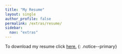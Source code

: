 ```yaml
---
title: "My Resume"
layout: single
author_profile: false
permalink: /extras/resume/
sidebar:
  nav: "extras"
---
```


To download my resume click [here.](/assets/pdf/Debojeet_s_Resume.pdf)
{: .notice--primary}